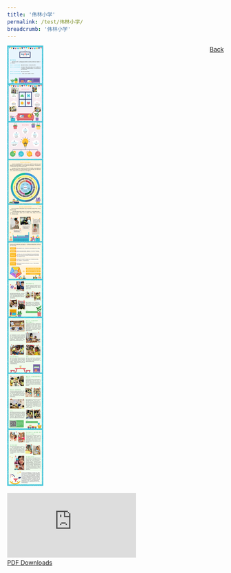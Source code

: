 ```yaml
---
title: '伟林小学'
permalink: /test/伟林小学/
breadcrumb: '伟林小学'
---
```

<a href="/gallery/华文学习展示区-chinese-exhibitions-c/schools/" style="float:right;">Back</a>
 <img src="/images/AGAPE-Presch-Poster.jpg"> <br/>
<div class="video-container">
  <iframe src="https://www.youtube.com/embed/d6fmLlW8eoE" frameborder="0" allow="accelerometer; autoplay; encrypted-media; gyroscope; picture-in-picture" allowfullscreen></iframe></div>
<a href="/Sharing-Sessions/01-website-exhibitor-template-pdf.pdf" download>PDF Downloads</a>

